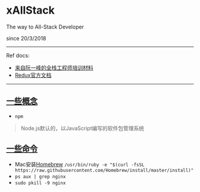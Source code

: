 # xAllStack
The way to All-Stack Developer

since 20/3/2018

--- 
Ref docs:
- [来自阮一峰的全栈工程师培训材料](https://github.com/ruanyf/jstraining)
- [Redux官方文档](https://redux.js.org/introduction)


--- 
## [一些概念](https://github.com/xuanll/xAllStack/blob/master/terms.md)
- `npm`
> Node.js默认的，以JavaScript编写的软件包管理系统

## [一些命令](https://github.com/xuanll/xAllStack/blob/master/cmd.md)
 - Mac安装[Homebrew](https://brew.sh/index_zh-cn)
`/usr/bin/ruby -e "$(curl -fsSL https://raw.githubusercontent.com/Homebrew/install/master/install)"`
- `ps aux | grep nginx`
- `sudo pkill -9 nginx`
